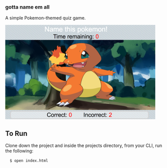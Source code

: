 ### gotta name em all

A simple Pokemon-themed quiz game.

<img src="Images/game_screenshot.png" height="300px"/>

## To Run

Clone down the project and inside the projects directory, from your CLI, run the following:

```
  $ open index.html
```

